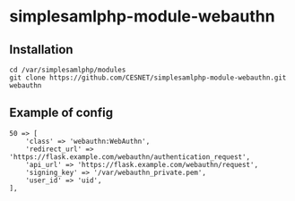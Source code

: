 # simplesamlphp-module-webauthn

## Installation

```
cd /var/simplesamlphp/modules
git clone https://github.com/CESNET/simplesamlphp-module-webauthn.git webauthn
```

## Example of config

```
50 => [
    'class' => 'webauthn:WebAuthn',
    'redirect_url' => 'https://flask.example.com/webauthn/authentication_request',
    'api_url' => 'https://flask.example.com/webauthn/request',
    'signing_key' => '/var/webauthn_private.pem',
    'user_id' => 'uid',
],
```
